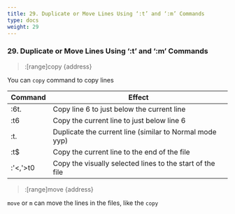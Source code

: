 ```yaml
---
title: 29. Duplicate or Move Lines Using ‘:t’ and ‘:m’ Commands
type: docs
weight: 29
---
```


### 29. Duplicate or Move Lines Using ‘:t’ and ‘:m’ Commands

>:[range]copy {address}

You can `copy` command to copy lines

|Command |Effect|
|--------|------|
|:6t. |Copy line 6 to just below the current line|
|:t6 |Copy the current line to just below line 6|
|:t. |Duplicate the current line (similar to Normal mode yyp)|
|:t$ |Copy the current line to the end of the file|
|:'<,'>t0 |Copy the visually selected lines to the start of the file|

>:[range]move {address}

`move` or `m` can move the lines in the files, like the `copy`
